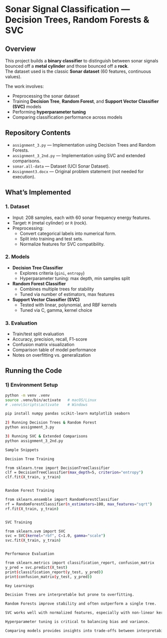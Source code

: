 # Sonar Signal Classification — Decision Trees, Random Forests & SVC

## Overview
This project builds a **binary classifier** to distinguish between sonar signals bounced off a **metal cylinder** and those bounced off a **rock**.  
The dataset used is the classic **Sonar dataset** (60 features, continuous values).  

The work involves:
- Preprocessing the sonar dataset
- Training **Decision Tree**, **Random Forest**, and **Support Vector Classifier (SVC)** models
- Performing **hyperparameter tuning**
- Comparing classification performance across models

## Repository Contents
- `assignment_3.py` — Implementation using Decision Trees and Random Forests.
- `assignment_3_2nd.py` — Implementation using SVC and extended comparisons.
- `sonar.all-data` — Dataset (UCI Sonar Dataset).
- `Assignment3.docx` — Original problem statement (not needed for execution).

## What’s Implemented

### 1. Dataset
- Input: 208 samples, each with 60 sonar frequency energy features.
- Target: `M` (metal cylinder) or `R` (rock).
- Preprocessing:
  - Convert categorical labels into numerical form.
  - Split into training and test sets.
  - Normalize features for SVC compatibility.

### 2. Models
- **Decision Tree Classifier**
  - Explores criteria (`gini`, `entropy`)
  - Hyperparameter tuning: max depth, min samples split
- **Random Forest Classifier**
  - Combines multiple trees for stability
  - Tuned via number of estimators, max features
- **Support Vector Classifier (SVC)**
  - Tested with linear, polynomial, and RBF kernels
  - Tuned via C, gamma, kernel choice

### 3. Evaluation
- Train/test split evaluation
- Accuracy, precision, recall, F1-score
- Confusion matrix visualization
- Comparison table of model performance
- Notes on overfitting vs. generalization

## Running the Code

### 1) Environment Setup
```bash
python -m venv .venv
source .venv/bin/activate   # macOS/Linux
# .venv\Scripts\activate    # Windows

pip install numpy pandas scikit-learn matplotlib seaborn

2) Running Decision Trees & Random Forest
python assignment_3.py

3) Running SVC & Extended Comparisons
python assignment_3_2nd.py

Sample Snippets

Decision Tree Training

from sklearn.tree import DecisionTreeClassifier
clf = DecisionTreeClassifier(max_depth=5, criterion="entropy")
clf.fit(X_train, y_train)


Random Forest Training

from sklearn.ensemble import RandomForestClassifier
rf = RandomForestClassifier(n_estimators=100, max_features="sqrt")
rf.fit(X_train, y_train)


SVC Training

from sklearn.svm import SVC
svc = SVC(kernel="rbf", C=1.0, gamma="scale")
svc.fit(X_train, y_train)


Performance Evaluation

from sklearn.metrics import classification_report, confusion_matrix
y_pred = svc.predict(X_test)
print(classification_report(y_test, y_pred))
print(confusion_matrix(y_test, y_pred))

Key Learnings

Decision Trees are interpretable but prone to overfitting.

Random Forests improve stability and often outperform a single tree.

SVC works well with normalized features, especially with non-linear kernels.

Hyperparameter tuning is critical to balancing bias and variance.

Comparing models provides insights into trade-offs between interpretability and accuracy.
